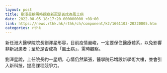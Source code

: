```yaml
---
layout: post
title: 劉澤星稱需時觀察新冠是否成為風土病
date: 2022-08-05 18:17:20.000000000 +08:00
link: https://news.rthk.hk/rthk/ch/component/k2/1661103-20220805.htm
categories: rthk
---
```


新任港大醫學院院長劉澤星形容，目前疫情嚴峻，一定要保住醫療體系，以免影響非新冠患者；至於是否成為「風土病」，需時觀察。

劉澤星說，上任院長約一星期，心情仍然緊張，醫學院已增設新學術大樓，並會引入新科技，提高課程競爭力。
